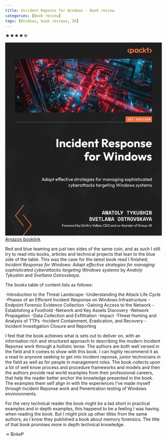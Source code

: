 ```yaml
---
title: Incident Reponse for Windows - Book review
categories: [Book review]
tags: [Windows, book reviews, IR]    
---
```


<div class="star-rating">
  ★★★★☆
</div>

![img-description](/assets/img/cover_image.webp)
[Amazon booklink](https://www.amazon.com/Incident-Response-Windows-sophisticated-cyberattacks/dp/1804619329)

Red and blue teaming are just two sides of the same coin, and as such I still try to read into books, articles and technical projects that lean to the blue side of the table. This was the case for the latest book read I finished; *Incident Response for Windows: Adapt effective strategies for managing sophisticated cyberattacks targeting Windows systems* by *Anatoly Tykushin* and *Svetlana Ostrovskaya*.

The books table of content lists as follows:

-Introduction to the Threat Landscape
-Understanding the Attack Life Cycle
-Phases of an Efficient Incident Response on Windows Infrastructure
-Endpoint Forensic Evidence Collection
-Gaining Access to the Network
-Establishing a Foothold
-Network and Key Assets Discovery
-Network Propagation
-Data Collection and Exfiltration
-Impact
-Threat Hunting and Analysis of TTPs
-Incident Containment, Eradication, and Recovery
-Incident Investigation Closure and Reporting

I feel that the book achieves what is sets out to deliver on, with an information rich and structured approach to describing the modern Incident Reponse work through a hollistic lense. The authors are both well versed in the field and it comes to show with this book. I can highly recommend it as a read to anynone seeking to get into Incident reponse, junior technicians in the field as well as for people in management roles. 
 The book collects upon a lot of well know process and procedure frameworks and models and then the
 authors provide real world examples from their professional careers, that help the reader better anchor the knowledge presented in the book. The examples them self align in with the experiences I've made myself through Incident Reponse work and Penentration testing of Windows envinronments. 

For the very technical reader the book might be a tad short in practical examples and in depth examples, this happend to be a feeling I was having when reading the book. But I might pick up other titles from the same authors, as I know they published a book about memory forensics. The title of that book promises more in depth technical knowledge. 

-> BirkeP